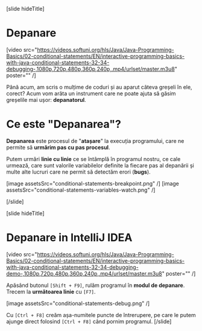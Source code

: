 [slide hideTitle]

# Depanare
[video src="https://videos.softuni.org/hls/Java/Java-Programming-Basics/02-conditional-statements/EN/interactive-programming-basics-with-java-conditional-statements-32-34-debugging-,1080p,720p,480p,360p,240p,.mp4/urlset/master.m3u8" poster="" /]


Până acum, am scris o mulțime de coduri și au aparut câteva greșeli în ele, corect? Acum vom arăta un instrument care ne poate ajuta să găsim greșelile mai ușor: **depanatorul**.

# Ce este "Depanarea"?

**Depanarea** este procesul de "**atașare**" la execuția programului, care ne permite să **urmărim pas cu pas procesul**.

Putem urmări **linie cu linie** ce se întâmplă în programul nostru, ce cale urmează, care sunt valorile variabilelor definite la fiecare pas al depanării și multe alte lucruri care ne permit să detectăm erori (**bugs**).

[image assetsSrc="conditional-statements-breakpoint.png" /]
[image assetsSrc="conditional-statements-variables-watch.png" /]

[/slide]

[slide hideTitle]

# Depanare in IntelliJ IDEA 
[video src="https://videos.softuni.org/hls/Java/Java-Programming-Basics/02-conditional-statements/EN/interactive-programming-basics-with-java-conditional-statements-32-34-debugging-demo-,1080p,720p,480p,360p,240p,.mp4/urlset/master.m3u8" poster="" /]

Apăsând butonul `[Shift + F9]`, rulăm programul în **modul de depanare**. Trecem la **următoarea linie** cu `[F7]`.

[image assetsSrc="conditional-statements-debug.png" /]

Cu `[Ctrl + F8]` creăm așa-numitele puncte de întrerupere, pe care le putem ajunge direct folosind `[Ctrl + F8]` când pornim programul.
[/slide]
